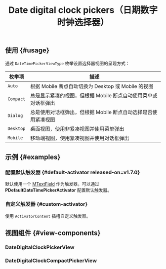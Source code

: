 ﻿---
title: Date digital clock pickers（日期数字时钟选择器）
desc: "**PDateDigitalClockPicker** 是一个带有数字时钟的日期时间选择组件。"
tag: "预置"
related:
  - /blazor/components/date-pickers
  - /blazor/components/digital-clocks
  - /blazor/components/date-time-pickers
---

## 使用 {#usage}

<masa-example file="Examples.components.date_digital_clock_pickers.Picker"></masa-example>

通过 `DateTimePickerViewType` 枚举设置选择器视图的呈现方式：

| 枚举项     | 描述                                     |
|---------|----------------------------------------|
| `Auto`    | 根据 Mobile 断点自动切换为 Desktop 或 Mobile 的视图 |
| `Compact` | 总是显示紧凑的视图，但根据 Mobile 断点自动使用菜单或对话框弹出    |
| `Dialog`  | 总是使用对话框弹出，但根据 Mobile 断点自动选择是否使用紧凑视图    |
| `Desktop` | 桌面视图，使用非紧凑视图并使用菜单弹出                    |
| `Mobile`  | 移动端视图，使用紧凑视图并使用对话框弹出                   |

## 示例 {#examples}

### 配置默认触发器 {#default-activator released-on=v1.7.0}

默认使用一个 [MTextField](/blazor/components/text-fields) 作为触发器。可以通过 **PDefaultDateTimePickerActivator** 配置默认触发器。

<masa-example file="Examples.components.date_digital_clock_pickers.DefaultActivator"></masa-example>

### 自定义触发器 {#custom-activator}

使用 `ActivatorContent` 插槽自定义触发器。

<masa-example file="Examples.components.date_digital_clock_pickers.CustomActivator"></masa-example>

## 视图组件 {#view-components}

### DateDigitalClockPickerView

<masa-example file="Examples.components.date_digital_clock_pickers.Default"></masa-example>

### DateDigitalClockCompactPickerView

<masa-example file="Examples.components.date_digital_clock_pickers.Compact"></masa-example>
